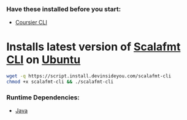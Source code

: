 ### Have these installed before you start:
* [Coursier CLI](https://github.com/DevInsideYou/install-coursier-cli)

# Installs latest version of [Scalafmt CLI](https://scalameta.org/scalafmt/) on [Ubuntu](https://www.ubuntu.com/)

```bash
wget -q https://script.install.devinsideyou.com/scalafmt-cli
chmod +x scalafmt-cli && ./scalafmt-cli
```

### Runtime Dependencies:
* [Java](https://github.com/DevInsideYou/install-java)
